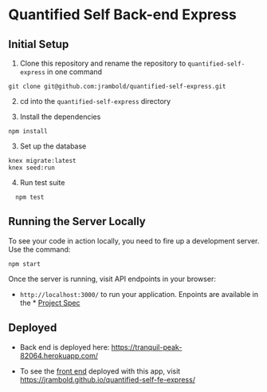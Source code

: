 # Quantified Self Back-end Express

## Initial Setup

1. Clone this repository and rename the repository to `quantified-self-express` in one command

  ```shell
  git clone git@github.com:jrambold/quantified-self-express.git
  ```
2. cd into the `quantified-self-express` directory

3. Install the dependencies

  ```shell
  npm install
  ```

3. Set up the database

  ```shell
  knex migrate:latest
  knex seed:run
  ```

4. Run test suite

  ```shell
    npm test
  ```

## Running the Server Locally

To see your code in action locally, you need to fire up a development server. Use the command:

```shell
npm start
```

Once the server is running, visit API endpoints in your browser:

* `http://localhost:3000/` to run your application. Enpoints are available in the * [Project Spec](https://github.com/turingschool/backend-curriculum-site/blob/gh-pages/module4/projects/quantified-self/quantified-self.md)

## Deployed
* Back end is deployed here: https://tranquil-peak-82064.herokuapp.com/

* To see the [front end](https://github.com/jrambold/quantified-self-fe-express) deployed with this app, visit https://jrambold.github.io/quantified-self-fe-express/
